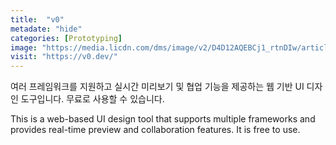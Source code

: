 ```yaml
---
title:  "v0"
metadate: "hide"
categories: [Prototyping]
image: "https://media.licdn.com/dms/image/v2/D4D12AQEBCj1_rtnDIw/article-cover_image-shrink_720_1280/article-cover_image-shrink_720_1280/0/1729845077544?e=2147483647&v=beta&t=rw7gy06Rj89ZuQTVbFRXsOVbTO22GblVx0jSWD2SEIQ"
visit: "https://v0.dev/"
---
```


여러 프레임워크를 지원하고 실시간 미리보기 및 협업 기능을 제공하는 웹 기반 UI 디자인 도구입니다. 무료로 사용할 수 있습니다.

This is a web-based UI design tool that supports multiple frameworks and provides real-time preview and collaboration features. It is free to use.
